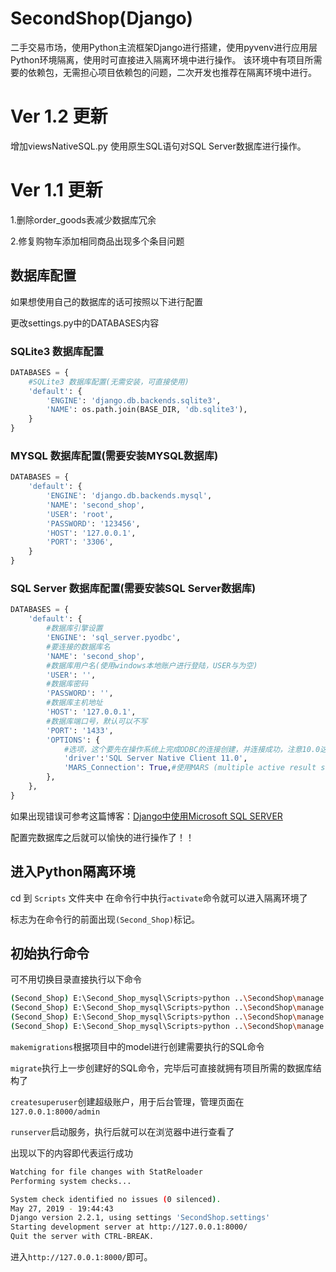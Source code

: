 # SecondShop(Django)
二手交易市场，使用Python主流框架Django进行搭建，使用pyvenv进行应用层Python环境隔离，使用时可直接进入隔离环境中进行操作。
该环境中有项目所需要的依赖包，无需担心项目依赖包的问题，二次开发也推荐在隔离环境中进行。

# Ver 1.2 更新

增加viewsNativeSQL.py 使用原生SQL语句对SQL Server数据库进行操作。

# Ver 1.1 更新
1.删除order_goods表减少数据库冗余

2.修复购物车添加相同商品出现多个条目问题

## 数据库配置

如果想使用自己的数据库的话可按照以下进行配置

更改settings.py中的DATABASES内容

### SQLite3 数据库配置

```python
DATABASES = {
	#SQLite3 数据库配置(无需安装，可直接使用)
	'default': {
		'ENGINE': 'django.db.backends.sqlite3',
		'NAME': os.path.join(BASE_DIR, 'db.sqlite3'),
	}
}
```


### MYSQL 数据库配置(需要安装MYSQL数据库)
```python
DATABASES = {
	'default': {
		'ENGINE': 'django.db.backends.mysql',
		'NAME': 'second_shop',
		'USER': 'root',
		'PASSWORD': '123456',
		'HOST': '127.0.0.1',
		'PORT': '3306',
	}
}
```
### SQL Server 数据库配置(需要安装SQL Server数据库)
```python
DATABASES = {
	'default': {
		#数据库引擎设置 
		'ENGINE': 'sql_server.pyodbc',
		#要连接的数据库名 
		'NAME': 'second_shop',
		#数据库用户名(使用windows本地账户进行登陆，USER与为空)
		'USER': '',
		#数据库密码 
		'PASSWORD': '',
		#数据库主机地址
		'HOST': '127.0.0.1',
		#数据库端口号，默认可以不写
		'PORT': '1433', 
		'OPTIONS': {
			#选项，这个要先在操作系统上完成ODBC的连接创建，并连接成功，注意10.0这个地方，要和自己的ODBC版本一致
			'driver':'SQL Server Native Client 11.0',
			'MARS_Connection': True,#使用MARS (multiple active result sets)，支持异步
		},
	},
}
```
如果出现错误可参考这篇博客：[Django中使用Microsoft SQL SERVER](https://www.cnblogs.com/pythonkids/p/7943376.html)

配置完数据库之后就可以愉快的进行操作了！！

## 进入Python隔离环境
cd 到 `Scripts` 文件夹中 在命令行中执行`activate`命令就可以进入隔离环境了

标志为在命令行的前面出现`(Second_Shop)`标记。
## 初始执行命令
可不用切换目录直接执行以下命令
```bash
(Second_Shop) E:\Second_Shop_mysql\Scripts>python ..\SecondShop\manage.py makemigrations
(Second_Shop) E:\Second_Shop_mysql\Scripts>python ..\SecondShop\manage.py migrate
(Second_Shop) E:\Second_Shop_mysql\Scripts>python ..\SecondShop\manage.py createsuperuser
(Second_Shop) E:\Second_Shop_mysql\Scripts>python ..\SecondShop\manage.py runserver
```
`makemigrations`根据项目中的model进行创建需要执行的SQL命令

`migrate`执行上一步创建好的SQL命令，完毕后可直接就拥有项目所需的数据库结构了

`createsuperuser`创建超级账户，用于后台管理，管理页面在`127.0.0.1:8000/admin`

`runserver`启动服务，执行后就可以在浏览器中进行查看了

出现以下的内容即代表运行成功
```bash
Watching for file changes with StatReloader
Performing system checks...

System check identified no issues (0 silenced).
May 27, 2019 - 19:44:43
Django version 2.2.1, using settings 'SecondShop.settings'
Starting development server at http://127.0.0.1:8000/
Quit the server with CTRL-BREAK.
```
进入`http://127.0.0.1:8000/`即可。